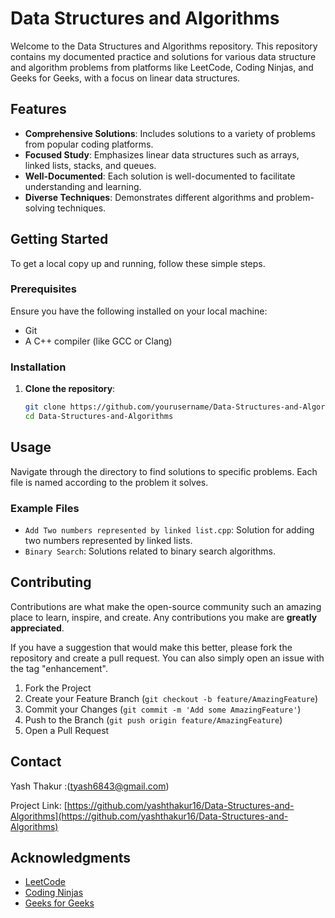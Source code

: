 # Data Structures and Algorithms

Welcome to the Data Structures and Algorithms repository. This repository contains my documented practice and solutions for various data structure and algorithm problems from platforms like LeetCode, Coding Ninjas, and Geeks for Geeks, with a focus on linear data structures.

## Features

- **Comprehensive Solutions**: Includes solutions to a variety of problems from popular coding platforms.
- **Focused Study**: Emphasizes linear data structures such as arrays, linked lists, stacks, and queues.
- **Well-Documented**: Each solution is well-documented to facilitate understanding and learning.
- **Diverse Techniques**: Demonstrates different algorithms and problem-solving techniques.

## Getting Started

To get a local copy up and running, follow these simple steps.

### Prerequisites

Ensure you have the following installed on your local machine:

- Git
- A C++ compiler (like GCC or Clang)

### Installation

1. **Clone the repository**:

    ```sh
    git clone https://github.com/yourusername/Data-Structures-and-Algorithms.git
    cd Data-Structures-and-Algorithms
    ```

## Usage

Navigate through the directory to find solutions to specific problems. Each file is named according to the problem it solves.

### Example Files

- `Add Two numbers represented by linked list.cpp`: Solution for adding two numbers represented by linked lists.
- `Binary Search`: Solutions related to binary search algorithms.

## Contributing

Contributions are what make the open-source community such an amazing place to learn, inspire, and create. Any contributions you make are **greatly appreciated**.

If you have a suggestion that would make this better, please fork the repository and create a pull request. You can also simply open an issue with the tag "enhancement".

1. Fork the Project
2. Create your Feature Branch (`git checkout -b feature/AmazingFeature`)
3. Commit your Changes (`git commit -m 'Add some AmazingFeature'`)
4. Push to the Branch (`git push origin feature/AmazingFeature`)
5. Open a Pull Request

## Contact

Yash Thakur :(tyash6843@gmail.com)

Project Link: [https://github.com/yashthakur16/Data-Structures-and-Algorithms](https://github.com/yashthakur16/Data-Structures-and-Algorithms)

## Acknowledgments

- [LeetCode](https://leetcode.com/)
- [Coding Ninjas](https://www.codingninjas.com/)
- [Geeks for Geeks](https://www.geeksforgeeks.org/)

